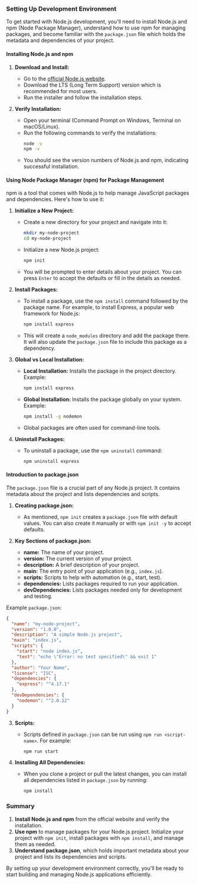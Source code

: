 ### Setting Up Development Environment

To get started with Node.js development, you'll need to install Node.js and npm (Node Package Manager), understand how to use npm for managing packages, and become familiar with the `package.json` file which holds the metadata and dependencies of your project.

#### Installing Node.js and npm

1. **Download and Install:**
   - Go to the [official Node.js website](https://nodejs.org/).
   - Download the LTS (Long Term Support) version which is recommended for most users.
   - Run the installer and follow the installation steps.

2. **Verify Installation:**
   - Open your terminal (Command Prompt on Windows, Terminal on macOS/Linux).
   - Run the following commands to verify the installations:
     ```sh
     node -v
     npm -v
     ```
   - You should see the version numbers of Node.js and npm, indicating successful installation.

#### Using Node Package Manager (npm) for Package Management

npm is a tool that comes with Node.js to help manage JavaScript packages and dependencies. Here's how to use it:

1. **Initialize a New Project:**
   - Create a new directory for your project and navigate into it:
     ```sh
     mkdir my-node-project
     cd my-node-project
     ```
   - Initialize a new Node.js project:
     ```sh
     npm init
     ```
   - You will be prompted to enter details about your project. You can press `Enter` to accept the defaults or fill in the details as needed.

2. **Install Packages:**
   - To install a package, use the `npm install` command followed by the package name. For example, to install Express, a popular web framework for Node.js:
     ```sh
     npm install express
     ```
   - This will create a `node_modules` directory and add the package there. It will also update the `package.json` file to include this package as a dependency.

3. **Global vs Local Installation:**
   - **Local Installation:** Installs the package in the project directory. Example:
     ```sh
     npm install express
     ```
   - **Global Installation:** Installs the package globally on your system. Example:
     ```sh
     npm install -g nodemon
     ```
   - Global packages are often used for command-line tools.

4. **Uninstall Packages:**
   - To uninstall a package, use the `npm uninstall` command:
     ```sh
     npm uninstall express
     ```

#### Introduction to package.json

The `package.json` file is a crucial part of any Node.js project. It contains metadata about the project and lists dependencies and scripts.

1. **Creating package.json:**
   - As mentioned, `npm init` creates a `package.json` file with default values. You can also create it manually or with `npm init -y` to accept defaults.

2. **Key Sections of package.json:**
   - **name:** The name of your project.
   - **version:** The current version of your project.
   - **description:** A brief description of your project.
   - **main:** The entry point of your application (e.g., `index.js`).
   - **scripts:** Scripts to help with automation (e.g., start, test).
   - **dependencies:** Lists packages required to run your application.
   - **devDependencies:** Lists packages needed only for development and testing.

Example `package.json`:

```json
{
  "name": "my-node-project",
  "version": "1.0.0",
  "description": "A simple Node.js project",
  "main": "index.js",
  "scripts": {
    "start": "node index.js",
    "test": "echo \"Error: no test specified\" && exit 1"
  },
  "author": "Your Name",
  "license": "ISC",
  "dependencies": {
    "express": "^4.17.1"
  },
  "devDependencies": {
    "nodemon": "^2.0.12"
  }
}
```

3. **Scripts:**
   - Scripts defined in `package.json` can be run using `npm run <script-name>`. For example:
     ```sh
     npm run start
     ```

4. **Installing All Dependencies:**
   - When you clone a project or pull the latest changes, you can install all dependencies listed in `package.json` by running:
     ```sh
     npm install
     ```

### Summary

1. **Install Node.js and npm** from the official website and verify the installation.
2. **Use npm** to manage packages for your Node.js project. Initialize your project with `npm init`, install packages with `npm install`, and manage them as needed.
3. **Understand package.json**, which holds important metadata about your project and lists its dependencies and scripts.

By setting up your development environment correctly, you'll be ready to start building and managing Node.js applications efficiently.